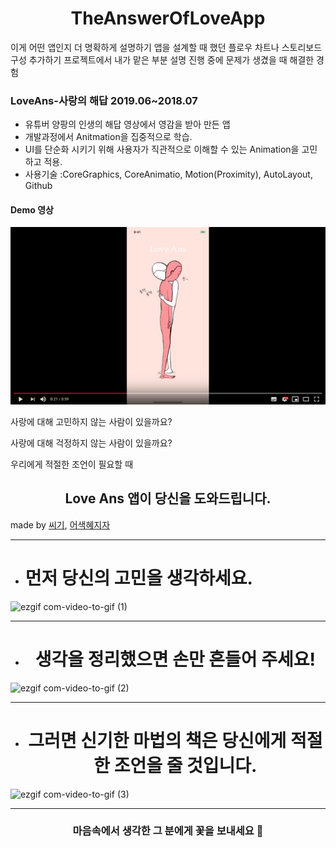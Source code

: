 # <center>TheAnswerOfLoveApp</center>

이게 어떤 앱인지 더 명확하게 설명하기
앱을 설계할 때 했던 플로우 차트나 스토리보드 구성 추가하기
프로젝트에서 내가 맡은 부분 설명
진행 중에 문제가 생겼을 때 해결한 경험


### LoveAns-사랑의 해답 2019.06~2018.07
* 유튜버 양팡의 인생의 해답 영상에서 영감을 받아 만든 앱
* 개발과정에서 Anitmation을 집중적으로 학습.
* UI를 단순화 시키기 위해 사용자가 직관적으로 이해할 수 있는 Animation을 고민하고 적용.
* 사용기술 :CoreGraphics, CoreAnimatio, Motion(Proximity), AutoLayout, Github

#### Demo 영상
 <a href="https://youtu.be/psAsbYI8l7U" target="_blank"><img src="/assets/thumnail.png"></a>

사랑에 대해 고민하지 않는 사람이 있을까요?

사랑에 대해 걱정하지 않는 사람이 있을까요?

우리에게 적절한 조언이 필요할 때

## <center>Love Ans 앱이 당신을 도와드립니다.</center>

made by [씨기](https://changsic.github.io/), [어색혜지자](https://github.com/Jeon-heaji)

---

* # 먼저 당신의 고민을 생각하세요.

![ezgif com-video-to-gif (1)](https://user-images.githubusercontent.com/38423205/60310990-1fd67700-9990-11e9-861a-419e90ce1672.gif)

---

* # <center>생각을 정리했으면 손만 흔들어 주세요!</center>

![ezgif com-video-to-gif (2)](https://user-images.githubusercontent.com/38423205/60311468-51e8d880-9992-11e9-99cd-5f4cc3364117.gif)

---

* # <center>그러면 신기한 마법의 책은 당신에게 적절한 조언을 줄 것입니다.</center>

![ezgif com-video-to-gif (3)](https://user-images.githubusercontent.com/38423205/60311906-2f57bf00-9994-11e9-9680-82b2d32476d9.gif)

---

### <center>마음속에서 생각한 그 분에게 꽃을 보내세요 💐</center>
